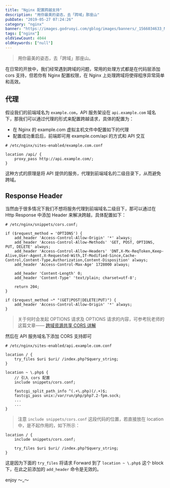 ```yaml
---
title: "Nginx 配置跨越支持"
description: "用你最美的姿态，去「跨域」那座山"
pubDate: "2019-05-27 07:24:26"
category: "nginx"
banner: "https://images.godruoyi.com/gblog/images/banners/_1566034633_MLDcvVC5wX.avif"
tags: ["nginx"]
oldViewCount: 4044
oldKeywords: ["null"]
---
```


> 用你最美的姿态，去「跨域」那座山。

在日常的开放中，我们经常遇到跨域的问题，常用的处理方式都是在代码层添加 cors 支持，但若你有 Nginx 配置权限，在 Nginx 上处理跨域将使得程序异常简单和高效。

## 代理
假设我们的前端域名为 `example.com`，API 服务架设在 `api.example.com` 域名下，那我们可以通过代理的形式来配置跨越请求，具体的配置为：

* 在  Nginx 的 example.com 虚拟主机文件中配置如下的代理
* 配置成功重启后，前端即可用 example.com/api 的方式和 API 交互

```
# /etc/nginx/sites-enabled/example.com.conf

location /api/ {
    proxy_pass http://api.example.com/;    
}
```

这种方式的原理是将 API 提供的服务，代理到前端域名的二级目录下，从而避免跨域。

## Response Header
当然由于很多情况下我们不想将服务代理到前端域名二级目下，那可以通过在 Http Response 中添加 Header 来解决跨越，具体配置如下：

```nginx
# /etc/nginx/snippets/cors.conf;

if ($request_method = 'OPTIONS') {
    add_header 'Access-Control-Allow-Origin' '*' always;
    add_header 'Access-Control-Allow-Methods' 'GET, POST, OPTIONS, PUT, DELETE' always;
    add_header 'Access-Control-Allow-Headers' 'DNT,X-Mx-ReqToken,Keep-Alive,User-Agent,X-Requested-With,If-Modified-Since,Cache-Control,Content-Type,Authorization,Content-Disposition' always;
    add_header 'Access-Control-Max-Age' 1728000 always;

    add_header 'Content-Length' 0;
    add_header 'Content-Type' 'text/plain; charset=utf-8';

    return 204;
}

if ($request_method ~* "(GET|POST|DELETE|PUT)") {
    add_header 'Access-Control-Allow-Origin' '*' always;
}
```

> 关于何时会发起 OPTIONS 请求及 OPTIONS 请求的内容，可参考阮老师的这篇文章—— [跨域资源共享 CORS 详解](http://www.ruanyifeng.com/blog/2016/04/cors.html)

然后在 API 服务域名下添加 CORS 支持即可

```nginx
# /etc/nginx/sites-enabled/api.example.com.conf

location / {
    try_files $uri $uri/ /index.php?$query_string;
}

location ~ \.php$ {
    // 引入 cors 配置
    include snippets/cors.conf;

    fastcgi_split_path_info ^(.+\.php)(/.+)$;
    fastcgi_pass unix:/var/run/php/php7.2-fpm.sock;
    ...
    ...
}
```

> 注意 `include snippets/cors.conf` 这段代码的位置，若直接放在 location 中，是不起作用的，如下所示：

```nginx
location / {
    include snippets/cors.conf;

    try_files $uri $uri/ /index.php?$query_string;
}
```

这是因为下面的 `try_files` 将请求 Forward 到了 `location ~ \.php$`  这个 block 下，在此之前添加的 `add_header` 命令是无效的。

enjoy ～_～
